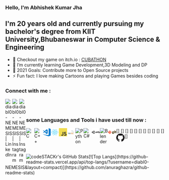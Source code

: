 ### Hello, I'm Abhishek Kumar Jha
## I'm 20 years old and currently pursuing my bachelor's degree from KIIT University,Bhubaneswar in Computer Science & Engineering 

- 🔭 Checkout my game on itch.io : [CUBATHON][itchlink]
- 🌱 I’m currently learning Game Development,3D Modeling and DP
- 🥅 2021 Goals: Contribute more to Open Source projects
- ⚡ Fun fact: I love making Cartoons and playing Games besides coding

### Connect with me : 
[<img align="left" alt="diabl0-NEMESIS | LinkedIn" width="22px" src="https://cdn.jsdelivr.net/npm/simple-icons@v3/icons/linkedin.svg" />][linkedin]
[<img align="left" alt="diabl0-NEMESIS | Instagram" width="22px" src="https://cdn.jsdelivr.net/npm/simple-icons@v3/icons/instagram.svg" />][instagram]
[<img align="left" alt="diabl0-NEMESIS | Instagram" width="22px" src="https://cdn.jsdelivr.net/npm/simple-icons@v3/icons/facebook.svg" />][facebook]

<br />
<br />

### some Languages and Tools i have used till now :
[<img align="left" alt="C" width="26px" src="https://cdn.jsdelivr.net/npm/simple-icons@3.13.0/icons/c.svg" />]
[<img align="left" alt="C++" width="26px" src="https://cdn.jsdelivr.net/npm/simple-icons@v3/icons/cplusplus.svg" />]
[<img align="left" alt="Visual Studio Code" width="26px" src="https://raw.githubusercontent.com/github/explore/80688e429a7d4ef2fca1e82350fe8e3517d3494d/topics/visual-studio-code/visual-studio-code.png" />]
[<img align="left" alt="React" width="26px" src="https://raw.githubusercontent.com/github/explore/80688e429a7d4ef2fca1e82350fe8e3517d3494d/topics/react/react.png" />]
[<img align="left" alt="JavaScript" width="26px" src="https://raw.githubusercontent.com/github/explore/80688e429a7d4ef2fca1e82350fe8e3517d3494d/topics/javascript/javascript.png" />]
[<img align="left" alt="MySQL" width="26px" src="https://raw.githubusercontent.com/github/explore/80688e429a7d4ef2fca1e82350fe8e3517d3494d/topics/mysql/mysql.png" />]
[<img align="left" alt="Python" width="26px" src="https://cdn.jsdelivr.net/npm/simple-icons@v3/icons/python.svg" />]
[<img align="left" alt="C#" width="26px" src="https://cdn.jsdelivr.net/npm/simple-icons@3.13.0/icons/csharp.svg" />]
[<img align="left" alt="Unity3D" width="26px" src="https://raw.githubusercontent.com/github/explore/80688e429a7d4ef2fca1e82350fe8e3517d3494d/topics/unity/unity.png" />]
[<img align="left" alt="Blender" width="26px" src="https://cdn.jsdelivr.net/npm/simple-icons@v3/icons/blender.svg" />]
[<img align="left" alt="Git" width="26px" src="https://raw.githubusercontent.com/github/explore/80688e429a7d4ef2fca1e82350fe8e3517d3494d/topics/git/git.png" />]
[<img align="left" alt="GitHub" width="26px" src="https://raw.githubusercontent.com/github/explore/78df643247d429f6cc873026c0622819ad797942/topics/github/github.png" />]

<br />
<br />

<img align="left" alt="codeSTACKr's GitHub Stats" src="https://github-readme-stats.codestackr.vercel.app/api?username=diabl0-NEMESIS&show_icons=true&hide_border=true" />
 [![Top Langs](https://github-readme-stats.vercel.app/api/top-langs/?username=diabl0-NEMESIS&layout=compact)](https://github.com/anuraghazra/github-readme-stats)
 




[itchlink]: https://abhishek-kr-jha.itch.io/cubathon
[linkedin]: https://www.linkedin.com/in/abhishek-jha-74a757195/
[instagram]: https://www.instagram.com/dem0nic_p0tat0/
[facebook]: https://www.facebook.com/profile.php?id=100006434136292
